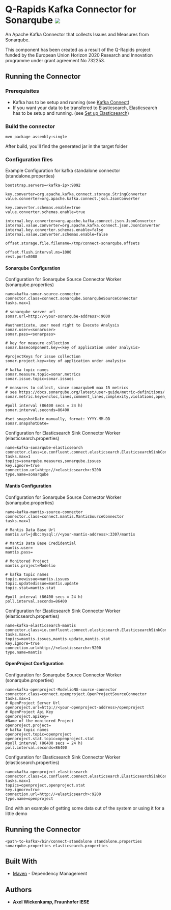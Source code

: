 # Q-Rapids Kafka Connector for Sonarqube ![](https://img.shields.io/badge/License-Apache2.0-blue.svg)

An Apache Kafka Connector that collects Issues and Measures from Sonarqube.

This component has been created as a result of the Q-Rapids project funded by the European Union Horizon 2020 Research and Innovation programme under grant agreement No 732253.

## Running the Connector

### Prerequisites

* Kafka has to be setup and running (see [Kafka Connect](https://docs.confluent.io/current/connect/index.html))
* If you want your data to be transfered to Elasticsearch, Elasticsearch has to be setup and running. (see [Set up Elasticsearch](https://www.elastic.co/guide/en/elasticsearch/reference/current/setup.html))

### Build the connector
```
mvn package assembly:single
```
After build, you'll find the generated jar in the target folder

### Configuration files

Example Configuration for kafka standalone connector (standalone.properties)

```properties 
bootstrap.servers=<kafka-ip>:9092

key.converter=org.apache.kafka.connect.storage.StringConverter
value.converter=org.apache.kafka.connect.json.JsonConverter

key.converter.schemas.enable=true
value.converter.schemas.enable=true

internal.key.converter=org.apache.kafka.connect.json.JsonConverter
internal.value.converter=org.apache.kafka.connect.json.JsonConverter
internal.key.converter.schemas.enable=false
internal.value.converter.schemas.enable=false

offset.storage.file.filename=/tmp/connect-sonarqube.offsets

offset.flush.interval.ms=1000
rest.port=8088
```
#### Sonarqube Configuration
Configuration for Sonarqube Source Connector Worker (sonarqube.properties)

```properties
name=kafka-sonar-source-connector
connector.class=connect.sonarqube.SonarqubeSourceConnector
tasks.max=1

# sonarqube server url
sonar.url=http://<your-sonarqube-address>:9000

#authenticate, user need right to Execute Analysis
sonar.user=<sonaruser>
sonar.pass=<sonarpass>

# key for measure collection
sonar.basecomponent.key=<key of application under analysis>

#projectKeys for issue collection
sonar.project.key=<key of application under analysis>

# kafka topic names
sonar.measure.topic=sonar.metrics
sonar.issue.topic=sonar.issues

# measures to collect, since sonarqube6 max 15 metrics
# see https://docs.sonarqube.org/latest/user-guide/metric-definitions/
sonar.metric.keys=ncloc,lines,comment_lines,complexity,violations,open_issues,code_smells,new_code_smells,sqale_index,new_technical_debt,bugs,new_bugs,reliability_rating,classes,functions

#poll interval (86400 secs = 24 h)
sonar.interval.seconds=86400

#set snapshotDate manually, format: YYYY-MM-DD
sonar.snapshotDate=
```

Configuration for Elasticsearch Sink Connector Worker (elasticsearch.properties)

```properties
name=kafka-sonarqube-elasticsearch
connector.class=io.confluent.connect.elasticsearch.ElasticsearchSinkConnector
tasks.max=1
topics=sonarqube.measures,sonarqube.issues
key.ignore=true
connection.url=http://<elasticsearch>:9200
type.name=sonarqube

```

#### Mantis Configuration
Configuration for Sonarqube Source Connector Worker (sonarqube.properties)

```properties
name=kafka-mantis-source-connector
connector.class=connect.mantis.MantisSourceConnector
tasks.max=1

# Mantis Data Base Url
mantis.url=jdbc:mysql://<your-mantis-address>:3307/mantis

# Mantis Data Base Credidential
mantis.user=
mantis.pass=

# Monitored Project
mantis.project=Modelio

# kafka topic names
topic.newissue=mantis.issues
topic.updatedissue=mantis.update
topic.stat=mantis.stat

#poll interval (86400 secs = 24 h)
poll.interval.seconds=86400

```

Configuration for Elasticsearch Sink Connector Worker (elasticsearch.properties)

```properties
name=kafka-elasticsearch-mantis
connector.class=io.confluent.connect.elasticsearch.ElasticsearchSinkConnector
tasks.max=1
topics=mantis.issues,mantis.update,mantis.stat
key.ignore=true
connection.url=http://<elasticsearch>:9200
type.name=mantis
```

#### OpenProject Configuration
Configuration for Sonarqube Source Connector Worker (sonarqube.properties)

```properties
name=kafka-openproject-ModelioNG-source-connector
connector.class=connect.openproject.OpenProjectSourceConnector
tasks.max=1
# OpenProject Server Url
openproject.url=http://<your-openproject-address>/openproject
# OpenProject Api Key
openproject.apikey=
#Name of the monitored Project
openproject.project=
# kafka topic names
openproject.topic=openproject
openproject.stat.topic=openproject.stat
#poll interval (86400 secs = 24 h)
poll.interval.seconds=86400

```

Configuration for Elasticsearch Sink Connector Worker (elasticsearch.properties)

```properties
name=kafka-openproject-elasticsearch
connector.class=io.confluent.connect.elasticsearch.ElasticsearchSinkConnector
tasks.max=1
topics=openproject,openproject.stat
key.ignore=true
connection.url=http://<elasticsearch>:9200
type.name=openproject
```

End with an example of getting some data out of the system or using it for a little demo


## Running the Connector

```
<path-to-kafka>/bin/connect-standalone standalone.properties sonarqube.properties elasticsearch.properties
```

## Built With

* [Maven](https://maven.apache.org/) - Dependency Management


## Authors

* **Axel Wickenkamp, Fraunhofer IESE**

